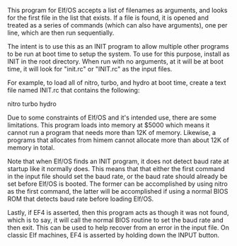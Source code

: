 This program for Elf/OS accepts a list of filenames as arguments, and looks for the first file in the list that exists. If a file is found, it is opened and treated as a series of commands (which can also have arguments), one per line, which are then run sequentially. 

The intent is to use this as an INIT program to allow multiple other programs to be run at boot time to setup the system. To use for this purpose, install as INIT in the root directory. When run with no arguments, at it will be at boot time, it will look for "init.rc" or "INIT.rc" as the input files.

For example, to load all of nitro, turbo, and hydro at boot time, create a text file named INIT.rc that contains the following:

nitro
turbo
hydro

Due to some constraints of Elf/OS and it's intended use, there are some limitations. This program loads into memory at $5000 which means it cannot run a program that needs more than 12K of memory. Likewise, a programs that allocates from himem cannot allocate more than about 12K of memory in total.

Note that when Elf/OS finds an INIT program, it does not detect baud rate at startup like it normally does. This means that that either the first command in the input file should set the baud rate, or the baud rate should already be set before Elf/OS is booted. The former can be accomplished by using nitro as the first command, the latter will be accomplished if using a normal BIOS ROM that detects baud rate before loading Elf/OS.

Lastly, if EF4 is asserted, then this program acts as though it was not found, which is to say, it will call the normal BIOS routine to set the baud rate and then exit. This can be used to help recover from an error in the input file. On classic Elf machines, EF4 is asserted by holding down the INPUT button.

